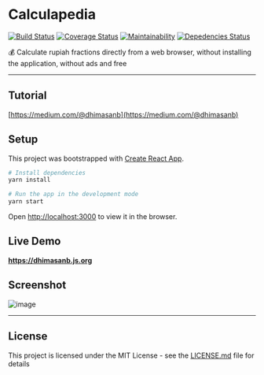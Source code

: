 # Calculapedia

[![Build Status](https://travis-ci.org/dhimasanb/react-calculapedia.svg?branch=master)](https://travis-ci.org/dhimasanb/react-calculapedia)
[![Coverage Status](https://coveralls.io/repos/github/dhimasanb/react-calculapedia/badge.svg)](https://coveralls.io/github/dhimasanb/react-calculapedia)
[![Maintainability](https://api.codeclimate.com/v1/badges/226cf8901f998f536f7c/maintainability)](https://codeclimate.com/github/dhimasanb/react-calculapedia/maintainability)
[![Depedencies Status](https://david-dm.org/dhimasanb/react-calculapedia.svg)](https://david-dm.org/dhimasanb/react-calculapedia)

:moneybag: Calculate rupiah fractions directly from a web browser, without installing the application, without ads and free

***

## Tutorial

[https://medium.com/@dhimasanb](https://medium.com/@dhimasanb)

## Setup
This project was bootstrapped with [Create React App](https://github.com/facebook/create-react-app).

``` bash
# Install dependencies
yarn install

# Run the app in the development mode
yarn start
```
Open [http://localhost:3000](http://localhost:3000) to view it in the browser.

## Live Demo

**<https://dhimasanb.js.org>**

## Screenshot

![image](https://user-images.githubusercontent.com/13671268/59980013-03e27680-961a-11e9-9b83-59d88ecda64c.png)

***

## License

This project is licensed under the MIT License - see the [LICENSE.md](LICENSE.md) file for details


